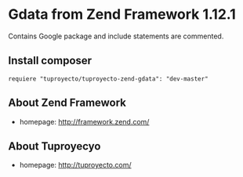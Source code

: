 # Gdata from Zend Framework 1.12.1

Contains Google package and include statements are commented.

## Install composer

	requiere "tuproyecto/tuproyecto-zend-gdata": "dev-master"

## About Zend Framework

- homepage: http://framework.zend.com/

## About Tuproyecyo

- homepage: http://tuproyecto.com/